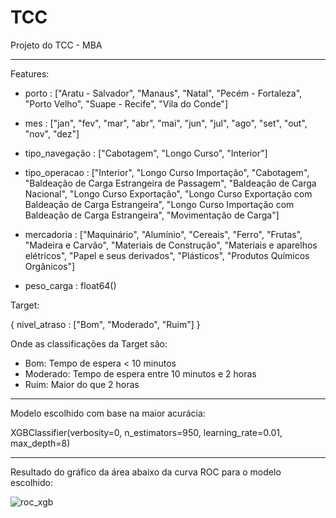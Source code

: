 # TCC
Projeto do TCC - MBA

----------------------------------------------------------------------

Features:

  - porto : ["Aratu - Salvador", "Manaus", "Natal", "Pecém - Fortaleza", "Porto Velho", "Suape - Recife", "Vila do Conde"]
  
  - mes : ["jan", "fev", "mar", "abr", "mai", "jun", "jul", "ago", "set", "out", "nov", "dez"]
    
  - tipo_navegação : ["Cabotagem", "Longo Curso", "Interior"]
    
  - tipo_operacao : ["Interior", "Longo Curso Importação", "Cabotagem", "Baldeação de Carga Estrangeira de Passagem", "Baldeação de Carga Nacional", "Longo Curso Exportação", "Longo Curso Exportação com Baldeação de Carga Estrangeira", "Longo Curso Importação com Baldeação de Carga Estrangeira", "Movimentação de Carga"]
    
  - mercadoria : ["Maquinário", "Alumínio", "Cereais", "Ferro", "Frutas", "Madeira e Carvão", "Materiais de Construção", "Materiais e aparelhos elétricos", "Papel e seus derivados", "Plásticos", "Produtos Químicos Orgânicos"]
    
  - peso_carga : float64()


Target:

{
  nivel_atraso : ["Bom", "Moderado", "Ruim"]
}

Onde as classificações da Target são:

  - Bom: Tempo de espera < 10 minutos
  - Moderado: Tempo de espera entre 10 minutos e 2 horas
  - Ruim: Maior do que 2 horas


-----------------------------------------------------------------------------

Modelo escolhido com base na maior acurácia:

XGBClassifier(verbosity=0, n_estimators=950, learning_rate=0.01, max_depth=8)

-----------------------------------------------------------------------------

Resultado do gráfico da área abaixo da curva ROC para o modelo escolhido:

![roc_xgb](https://github.com/user-attachments/assets/92732b72-42de-4140-9d24-8ef5517f160b)
